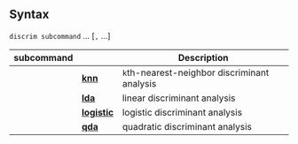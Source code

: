 ## Syntax

`discrim subcommand` ... \[`,` ...\]

| subcommand |                                                                                                        | Description                                  |
|------------|--------------------------------------------------------------------------------------------------------|----------------------------------------------|
|            | [<strong>knn</strong>](http://www.stata.com/help.cgi?discrim_knn)           | `k`th-nearest-neighbor discriminant analysis |
|            | [<strong>lda</strong>](http://www.stata.com/help.cgi?discrim_lda)           | linear discriminant analysis                 |
|            | [<strong>logistic</strong>](http://www.stata.com/help.cgi?discrim_logistic) | logistic discriminant analysis               |
|            | [<strong>qda</strong>](http://www.stata.com/help.cgi?discrim_qda)           | quadratic discriminant analysis              |
